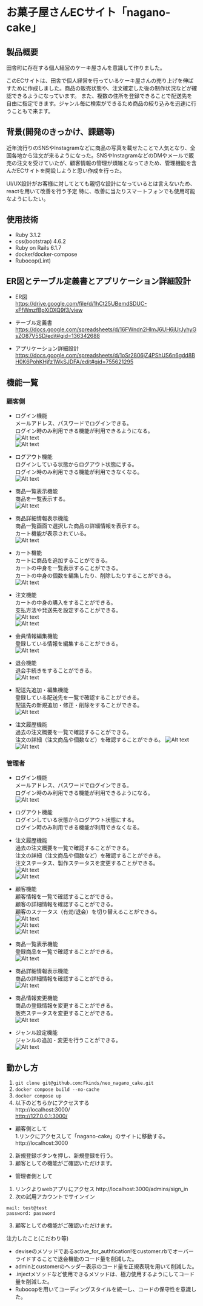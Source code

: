 # お菓子屋さんECサイト「nagano-cake」  

## 製品概要  
田舎町に存在する個人経営のケーキ屋さんを意識して作りました。  

このECサイトは、田舎で個人経営を行っているケーキ屋さんの売り上げを伸ばすために作成しました。商品の販売状態や、注文確定した後の制作状況などが確認できるようになっています。
また、複数の住所を登録できることで配送先を自由に指定できます。ジャンル毎に検索ができるため商品の絞り込みを迅速に行うこともで来ます。

## 背景(開発のきっかけ、課題等)  

近年流行りのSNSやInstagramなどに商品の写真を載せたことで人気となり、全国各地から注文が来るようになった。SNSやInstagramなどのDMやメールで販売の注文を受けていたが、顧客情報の管理が煩雑となってきため、管理機能を含んだECサイトを開設しようと思い作成を行った。

UI/UX設計がお客様に対してとても親切な設計になっているとは言えないため、reactを用いて改善を行う予定
特に、改善に当たりスマートフォンでも使用可能なようにしたい。

## 使用技術
- Ruby 3.1.2
- css(bootstrap) 4.6.2
- Ruby on Rails 6.1.7
- docker/docker-compose
- Rubocop(Lint)

## ER図とテーブル定義書とアプリケーション詳細設計
- ER図  
https://drive.google.com/file/d/1hCt25UBemdSDUC-xFfWmzfBpXiDXQ9f3/view

- テーブル定義書  
https://docs.google.com/spreadsheets/d/16FWndn2HlmJ6UH6jUrJyhyGsZO87V5SD/edit#gid=136342688

- アプリケーション詳細設計  
https://docs.google.com/spreadsheets/d/1oSr2806jZ4PShUS6n6gdd8BH0K6PohKHjfz1WkSJDFA/edit#gid=755621295

## 機能一覧
### 顧客側  
- ログイン機能  
メールアドレス、パスワードでログインできる。  
ログイン時のみ利用できる機能が利用できるようになる。  
![Alt text](./pic/customer_login.png)  
![Alt text](./pic/top.png)  

- ログアウト機能   
ログインしている状態からログアウト状態にする。  
ログイン時のみ利用できる機能が利用できなくなる。  
![Alt text](./pic/customer_logout.png)  

- 商品一覧表示機能  
商品を一覧表示する。  
![Alt text](./pic/customer_items.png)  


- 商品詳細情報表示機能  
商品一覧画面で選択した商品の詳細情報を表示する。  
カート機能が表示されている。   
![Alt text](./pic/customer_item_show.png)  

- カート機能   
カートに商品を追加することができる。   
カートの中身を一覧表示することができる。  
カートの中身の個数を編集したり、削除したりすることができる。  
![Alt text](./pic/cart_item-1.png)  

- 注文機能  
カートの中身の購入をすることができる。  
支払方法や発送先を設定することができる。  
![Alt text](./pic/order.png)  
![Alt text](./pic/order_new.png)  

- 会員情報編集機能  
登録している情報を編集することができる。  
![Alt text](./pic/customer_edit.png)  

- 退会機能   
退会手続きをすることができる。  
![Alt text](./pic/is_deleted.png)  

- 配送先追加・編集機能   
登録している配送先を一覧で確認することができる。  
配送先の新規追加・修正・削除をすることができる。  
![Alt text](./pic/address.png)  

- 注文履歴機能  
過去の注文概要を一覧で確認することができる。  
注文の詳細（注文商品や個数など）を確認することができる。
![Alt text](./pic/order_show.png)  
![Alt text](./pic/order_index.png)  

### 管理者  
- ログイン機能  
メールアドレス、パスワードでログインできる。  
ログイン時のみ利用できる機能が利用できるようになる。  
![Alt text](./pic/admin_login.png)  

- ログアウト機能   
ログインしている状態からログアウト状態にする。  
ログイン時のみ利用できる機能が利用できなくなる。  

- 注文履歴機能  
過去の注文概要を一覧で確認することができる。  
注文の詳細（注文商品や個数など）を確認することができる。  
注文ステータス、製作ステータスを変更することができる。   
![Alt text](./pic/admin_order_index.png)  
![Alt text](./pic/admin_order_details.png)  

- 顧客機能  
顧客情報を一覧で確認することができる。  
顧客の詳細情報を確認することができる。  
顧客のステータス（有効/退会）を切り替えることができる。  
![Alt text](./pic/admin_customer_index.png)  
![Alt text](./pic/admin_customer_show.png)  
![Alt text](./pic/admin_customer_edit.png)  

- 商品一覧表示機能   
登録商品を一覧で確認することができる。  
![Alt text](./pic/admin_items.png)  

-  商品詳細情報表示機能  
商品の詳細情報を確認することができる。  
![Alt text](./pic/admin_item_show.png)  

- 商品情報変更機能  
商品の登録情報を変更することができる。  
販売ステータスを変更することができる。  
![Alt text](./pic/admin_item_edit.png)  

- ジャンル設定機能  
ジャンルの追加・変更を行うことができる。  
![Alt text](./pic/admin_genre.png)  

## 動かし方
1. ```git clone git@github.com:Fkinds/neo_nagano_cake.git```
2. ```docker compose build --no-cache```
3. ```docker compose up```
4. 以下のどちらかにアクセスする  
    http://localhost:3000/  
    http://127.0.0.1:3000/  

- 顧客側として  
1.リンクにアクセスして「nagano-cake」のサイトに移動する。  
    http://localhost:3000
2. 新規登録ボタンを押し、新規登録を行う。
3. 顧客としての機能がご確認いただけます。

- 管理者側として  
1. リンクよりwebアプリにアクセス
    http://localhost:3000/admins/sign_in
2. 次の試用アカウントでサインイン
 ```
 mail: test@test
 password: password
 ```
3. 顧客としての機能がご確認いただけます。  

注力したこと(こだわり等)  
- deviseのメソッドであるactive_for_authtication!をcustomer.rbでオーバーライドすることで退会機能のコード量を削減した。  
- adminとcustomerのヘッダー表示のコード量を正規表現を用いて削減した。
- .injectメソッドなど使用できるメソッドは、極力使用するようにしてコード量を削減した。  
- Rubocopを用いてコーディングスタイルを統一し、コードの保守性を意識した。　　

